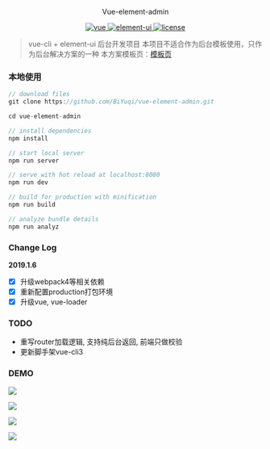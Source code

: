 <p align="center">
  Vue-element-admin
</p>

<p align="center">
	<a href="https://github.com/vuejs/vue">
		<img src="https://img.shields.io/badge/vue-2.5.2-blue.svg" alt="vue">
	</a>
	<a href="https://github.com/ElemeFE/element">
		<img src="https://img.shields.io/badge/element----ui-2.3.2-blue.svg" alt="element-ui">
	</a>
	<a href="https://github.com/BiYuqi/vue-element-admin/blob/master/LICENSE">
		<img src="https://img.shields.io/github/license/mashape/apistatus.svg" alt="license">
	</a>
</p>

> vue-cli + element-ui 后台开发项目
本项目不适合作为后台模板使用，只作为后台解决方案的一种
本方案模板页：[模板页](https://github.com/BiYuqi/vue-admin-template)

### 本地使用
```js
// download files
git clone https://github.com/BiYuqi/vue-element-admin.git

cd vue-element-admin

// install dependencies
npm install

// start local server
npm run server

// serve with hot reload at localhost:8080
npm run dev

// build for production with minification
npm run build

// analyze bundle details
npm run analyz
```

### Change Log
**2019.1.6**

- [x] 升级webpack4等相关依赖
- [x] 重新配置production打包环境
- [x] 升级vue, vue-loader

### TODO
- 重写router加载逻辑, 支持纯后台返回, 前端只做校验
- 更新脚手架vue-cli3

### DEMO

![](http://oiukswkar.bkt.clouddn.com/%E5%B1%8F%E5%B9%95%E5%BF%AB%E7%85%A7%202018-03-31%2011.52.51.png)

![](http://oq4hkch8e.bkt.clouddn.com/vue-admin-5-12.png)

![](http://oiukswkar.bkt.clouddn.com/%E5%B1%8F%E5%B9%95%E5%BF%AB%E7%85%A7%202018-05-01%2020.32.49.png)

![](http://oiukswkar.bkt.clouddn.com/vue-admin-51.gif)
